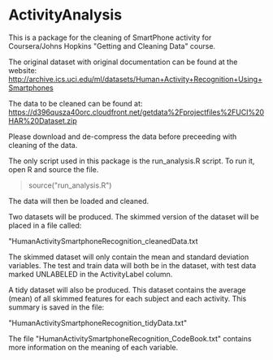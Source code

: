 ActivityAnalysis
================

This is a package for the cleaning of SmartPhone activity for Coursera/Johns Hopkins "Getting and Cleaning Data" course.

The original dataset with original documentation can be found at the website:
http://archive.ics.uci.edu/ml/datasets/Human+Activity+Recognition+Using+Smartphones 

The data to be cleaned can be found at:
https://d396qusza40orc.cloudfront.net/getdata%2Fprojectfiles%2FUCI%20HAR%20Dataset.zip 

Please download and de-compress the data before preceeding with cleaning of the data.

The only script used in this package is the run_analysis.R script. To run it, open R and source the file.

> source("run_analysis.R")

The data will then be loaded and cleaned. 

Two datasets will be produced. The skimmed version of the dataset will be placed in a file called:

"HumanActivitySmartphoneRecognition_cleanedData.txt

The skimmed dataset will only contain the mean and standard deviation variables. The test and train data will both be in the dataset, with test data marked UNLABELED in the ActivityLabel column.

A tidy dataset will also be produced. This dataset contains the average (mean) of all skimmed features for each subject and each activity. This summary is saved in the file:

"HumanActivitySmartphoneRecognition_tidyData.txt"


The file "HumanActivitySmartphoneRecognition_CodeBook.txt" contains more information on the meaning of each variable.